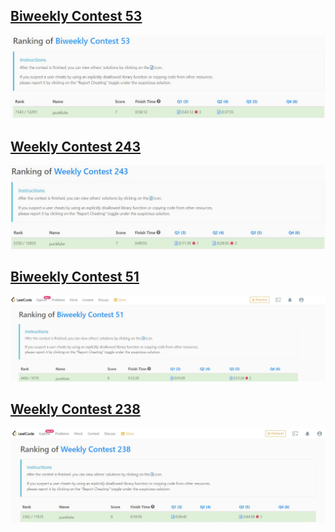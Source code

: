 
## [Biweekly Contest 53  ](https://leetcode.com/contest/biweekly-contest-53)

![image](https://github.com/punkfulw/LeetCode/blob/main/Contest/Image/Biweekly%20Contest%2053.JPG)

## [Weekly Contest 243  ](https://leetcode.com/contest/weekly-contest-243/)

![image](https://github.com/punkfulw/LeetCode/blob/main/Contest/Image/Contest_243.JPG)

## [Biweekly Contest 51  ](https://leetcode.com/contest/biweekly-contest-51)

![image](https://github.com/punkfulw/LeetCode/blob/main/Contest/Image/Biweekly%20Contest%2051.JPG)

## [Weekly Contest 238  ](https://leetcode.com/contest/weekly-contest-238/)

![image](https://github.com/punkfulw/LeetCode/blob/main/Contest/Image/contest_238.JPG)


